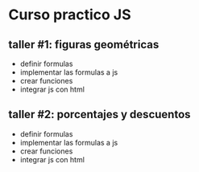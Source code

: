 # Curso practico JS

## taller #1: figuras geométricas

- definir formulas
- implementar las formulas a js
- crear funciones
- integrar js con html

## taller #2: porcentajes y descuentos

- definir formulas
- implementar las formulas a js
- crear funciones
- integrar js con html